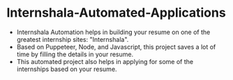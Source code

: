 # Internshala-Automated-Applications


* Internshala Automation helps in building your resume on one of the greatest internship sites: "Internshala".
* Based on Puppeteer, Node, and Javascript, this project saves a lot of time by filling the details in your resume.
* This automated project also helps in applying for some of the internships based on your resume. 
